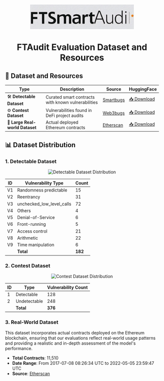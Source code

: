 <div align="center">
  <img src="../images/logo_FTAudit.jpg" height="80" alt="FTAudit Logo">

  # FTAudit Evaluation Dataset and Resources
</div>

## 🔗 Dataset and Resources
| Type | Description | Source | HuggingFace |
|------|-------------|--------|-------------|
| 🛠️ **Detectable Dataset** | Curated smart contracts with known vulnerabilities | [Smartbugs](https://github.com/smartbugs/smartbugs-curated) | [📥 Download](https://huggingface.co/datasets/weifar/DetectableDataset) |
| ⚙️ **Contest Dataset** | Vulnerabilities found in DeFi project audits | [Web3bugs](https://github.com/ZhangZhuoSJTU/Web3Bugs) | [📥 Download](https://huggingface.co/datasets/weifar/ContestDataset) |
| 🛜 **Large Real-world Dataset** | Actual deployed Ethereum contracts | [Etherscan](https://etherscan.io/) | [📥 Download](https://huggingface.co/datasets/weifar/LargeRealworldDataset) |


## 📊 Dataset Distribution

### 1. Detectable Dataset
<div align="center">
  <img src="https://quickchart.io/chart?c=%7Btype%3A%27pie%27%2Cdata%3A%7Blabels%3A%5B%27Randomness%20predictable%27%2C%27Reentrancy%27%2C%27Unchecked%20low-level%20calls%27%2C%27Others%27%2C%27Denial-of-Service%27%2C%27Front-running%27%2C%27Access%20control%27%2C%27Arithmetic%27%2C%27Time%20manipulation%27%5D%2Cdatasets%3A%5B%7Bdata%3A%5B15%2C31%2C72%2C4%2C6%2C5%2C21%2C22%2C6%5D%7D%5D%7D%2Coptions%3A%7Bplugins%3A%7Blegend%3A%7Bposition%3A%27bottom%27%2Clabels%3A%7BboxWidth%3A12%7D%7D%7D%7D%7D" width="500" alt="Detectable Dataset Distribution">
</div>

|ID| Vulnerability Type                            |  Count                               |
| ------------------------------- | --------------------------------------- | --------------------------------------- |
|V1| Randomness predictable| 15|
|V2| Reentrancy| 31|
|V3| unchecked_low_level_calls| 72|
|V4| Others| 4|
|V5| Denial-of-Service| 6|
|V6| Front-running| 5|
|V7| Access control| 21|
|V8| Arithmetic| 22|
|V9| Time manipulation| 6|
|| **Total**| **182**|

### 2. Contest Dataset
<div align="center">
  <img src="https://quickchart.io/chart?c={type:'pie',data:{labels:['Detectable','Undetectable'],datasets:[{data:[128,248]}]}}" width="400" alt="Contest Dataset Distribution">
</div>

|ID| Type                            | Vulnerability Count                               |
| ------------------------------- | --------------------------------------- | --------------------------------------- |
|1|Detectable| 128|
|2|Undetectable| 248|
| | **Total** | **376** |

### 3. Real-World Dataset

This dataset incorporates actual contracts deployed on the Ethereum blockchain, ensuring that our evaluations reflect real-world usage patterns and providing a realistic and in-depth assessment of the model's performance.

- **Total Contracts**: 11,510
- **Date Range**: From 2017-07-08 08:26:34 UTC to 2022-05-05 23:59:47 UTC
- **Source**: [Etherscan](https://etherscan.io/)
